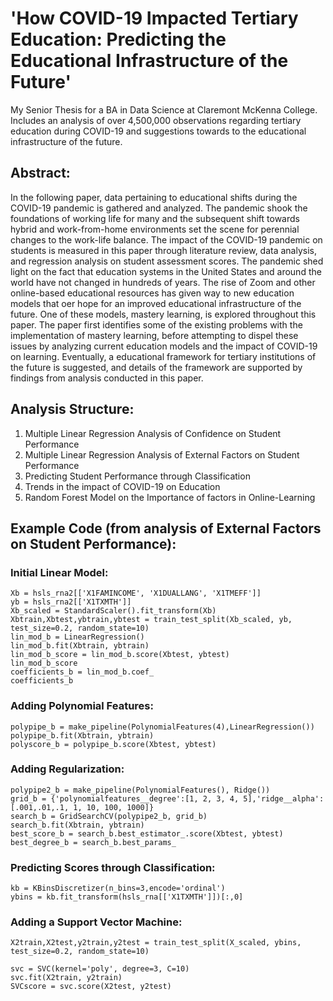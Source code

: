 # 'How COVID-19 Impacted Tertiary Education: Predicting the Educational Infrastructure of the Future'
My Senior Thesis for a BA in Data Science at Claremont McKenna College. Includes an analysis of over 4,500,000 observations regarding tertiary education during COVID-19 and suggestions towards to the educational infrastructure of the future.

## Abstract:

In the following paper, data pertaining to educational shifts during the COVID-19 pandemic is gathered and analyzed. The pandemic shook the foundations of working life for many and the subsequent shift towards hybrid and work-from-home environments set the scene for perennial changes to the work-life balance. The impact of the COVID-19 pandemic on students is measured in this paper through literature review, data analysis, and regression analysis on student assessment scores. The pandemic shed light on the fact that education systems in the United States and around the world have not changed in hundreds of years. The rise of Zoom and other online-based educational resources has given way to new education models that oer hope for an improved educational infrastructure of the future. One of these models, mastery learning, is explored throughout this paper. The paper first identifies some of the existing problems with the implementation of mastery learning, before attempting to dispel these issues by analyzing current education models and the impact of COVID-19 on learning. Eventually, a educational framework for tertiary institutions of the future is suggested, and details of the framework are supported by findings from analysis conducted in this paper.

## Analysis Structure:

1. Multiple Linear Regression Analysis of Confidence on Student Performance
2. Multiple Linear Regression Analysis of External Factors on Student Performance
3. Predicting Student Performance through Classification
4. Trends in the impact of COVID-19 on Education
5. Random Forest Model on the Importance of factors in Online-Learning 

## Example Code (from analysis of External Factors on Student Performance):

### Initial Linear Model:

```
Xb = hsls_rna2[['X1FAMINCOME', 'X1DUALLANG', 'X1TMEFF']]
yb = hsls_rna2[['X1TXMTH']]
Xb_scaled = StandardScaler().fit_transform(Xb)
Xbtrain,Xbtest,ybtrain,ybtest = train_test_split(Xb_scaled, yb, test_size=0.2, random_state=10)
lin_mod_b = LinearRegression()
lin_mod_b.fit(Xbtrain, ybtrain)
lin_mod_b_score = lin_mod_b.score(Xbtest, ybtest)
lin_mod_b_score
coefficients_b = lin_mod_b.coef_
coefficients_b
```

### Adding Polynomial Features:
```
polypipe_b = make_pipeline(PolynomialFeatures(4),LinearRegression())
polypipe_b.fit(Xbtrain, ybtrain)
polyscore_b = polypipe_b.score(Xbtest, ybtest)
```

### Adding Regularization:

```
polypipe2_b = make_pipeline(PolynomialFeatures(), Ridge())
grid_b = {'polynomialfeatures__degree':[1, 2, 3, 4, 5],'ridge__alpha':[.001,.01,.1, 1, 10, 100, 1000]}
search_b = GridSearchCV(polypipe2_b, grid_b)
search_b.fit(Xbtrain, ybtrain)
best_score_b = search_b.best_estimator_.score(Xbtest, ybtest)
best_degree_b = search_b.best_params_
```

### Predicting Scores through Classification:

```
kb = KBinsDiscretizer(n_bins=3,encode='ordinal')
ybins = kb.fit_transform(hsls_rna[['X1TXMTH']])[:,0]
```

### Adding a Support Vector Machine:

```
X2train,X2test,y2train,y2test = train_test_split(X_scaled, ybins, test_size=0.2, random_state=10)

svc = SVC(kernel='poly', degree=3, C=10)
svc.fit(X2train, y2train)
SVCscore = svc.score(X2test, y2test)
```
